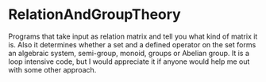# RelationAndGroupTheory
Programs that take input as relation matrix and tell you what kind of matrix it is. Also it determines whether a set and a defined operator
on the set forms an algebraic system, semi-group, monoid, groups or Abelian group.
It is a loop intensive code, but I would appreciate it if anyone would help me out with some other approach.
